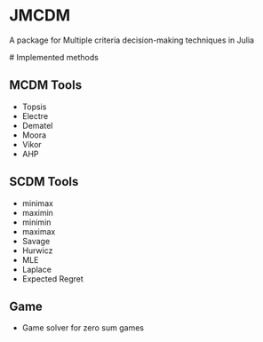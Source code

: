 # JMCDM
A package for Multiple criteria decision-making techniques in Julia


# Implemented methods

## MCDM Tools

- Topsis
- Electre
- Dematel
- Moora
- Vikor
- AHP
  
## SCDM Tools

- minimax
- maximin
- minimin
- maximax
- Savage
- Hurwicz
- MLE
- Laplace
- Expected Regret

## Game

- Game solver for zero sum games

